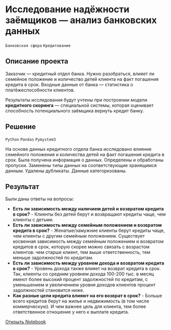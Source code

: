 # Исследование надёжности заёмщиков — анализ банковских данных

`Банковская сфера` `Кредитование`

## Описание проекта

Заказчик — кредитный отдел банка. Нужно разобраться, влияет ли семейное положение и количество детей клиента на факт погашения кредита в срок. Входные данные от банка — статистика о платёжеспособности клиентов.

Результаты исследования будут учтены при построении модели **кредитного скоринга** — специальной системы, которая оценивает способность потенциального заёмщика вернуть кредит банку.

## Решение

`Python` `Pandas` `Pymystem3`

На основе данных кредитного отдела банка исследовано влияние семейного положения и
количества детей на факт погашения кредита в срок. Была получена информация о
данных. Определены и обработаны пропуски. Заменены типы данных на соответствующие
хранящимся данным. Удалены дубликаты. Данные категоризованы.

## Результат

Были даны ответы на вопросы:
- **Есть ли зависимость между наличием детей и возвратом кредита в срок?** - Клиенты без детей берут и возвращают кредиты чаще, чем клиенты с детьми.
- **Есть ли зависимость между семейным положением и возвратом кредита в срок?** - Женатые/замужние клиенты берут кредиты чаще, чем клиенты с другим семейным положением. Существует косвенная зависимость между семейным положением и возвратом кредитов в срок, которую скорее можно связать с возрастом клиентов: чем старше клиент, тем выше ответственность, тем меньше задолжностей по кредитам.
- **Есть ли зависимость между уровнем дохода и возвратом кредита в срок?** - Уровень дохода также влияет на возврат кредита в срок. Так, клиенты со средним уровнем дохода 100-200 тыс. в месяц имеют более высокий процент задолжностей по кредитам, с уменьшением и увеличением уровня доходов клиентов процент задолжностей становится ниже.
- **Как разные цели кредита влияют на его возврат в срок?** - Больше всего кредитов берут на жилье и недвижимость (в том числе коммерческую). И чем важнее цель для клиента, тем более ответственное отношение у него к выплате кредита.

[Открыть Notebook](https://github.com/Kri5PO/Projects/blob/main/01_Анализ_банковских_данных/credit_bank.ipynb)


```python

```
